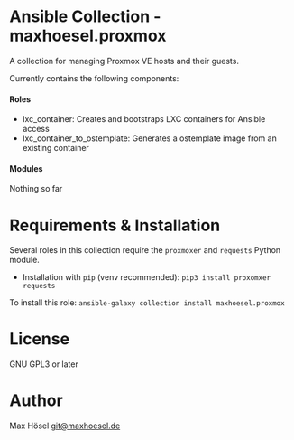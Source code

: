 # Ansible Collection - maxhoesel.proxmox

A collection for managing Proxmox VE hosts and their guests.

Currently contains the following components:

#### Roles

- lxc_container: Creates and bootstraps LXC containers for Ansible access
- lxc_container_to_ostemplate: Generates a ostemplate image from an existing container

#### Modules

Nothing so far

# Requirements & Installation

Several roles in this collection require the `proxmoxer` and `requests` Python module.

- Installation with `pip` (venv recommended): `pip3 install proxomxer requests`

To install this role: `ansible-galaxy collection install maxhoesel.proxmox`

# License

GNU GPL3 or later

# Author

Max Hösel <git@maxhoesel.de>
